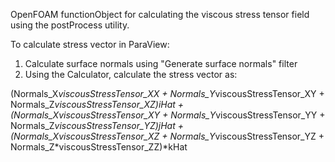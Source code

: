 OpenFOAM functionObject for calculating the viscous stress tensor field using the postProcess utility.

To calculate stress vector in ParaView:

1) Calculate surface normals using "Generate surface normals" filter
2) Using the Calculator, calculate the stress vector as:

(Normals_X*viscousStressTensor_XX + Normals_Y*viscousStressTensor_XY + Normals_Z*viscousStressTensor_XZ)*iHat + (Normals_X*viscousStressTensor_XY + Normals_Y*viscousStressTensor_YY + Normals_Z*viscousStressTensor_YZ)*jHat + (Normals_X*viscousStressTensor_XZ + Normals_Y*viscousStressTensor_YZ + Normals_Z*viscousStressTensor_ZZ)*kHat